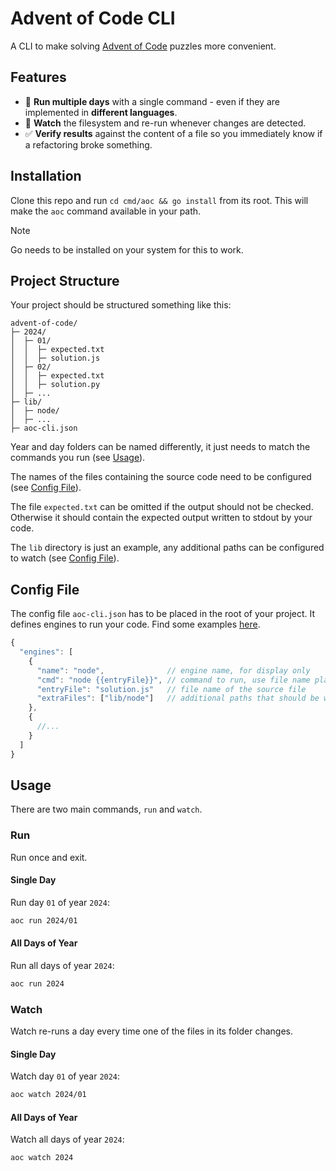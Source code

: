 # Advent of Code CLI

A CLI to make solving [Advent of Code](https://adventofcode.com) puzzles more
convenient.

## Features

- 👟 **Run multiple days** with a single command - even if they are implemented in
  **different languages**.
- 👀 **Watch** the filesystem and re-run whenever changes are detected.
- ✅ **Verify results** against the content of a file so you immediately know if
  a refactoring broke something.

## Installation

Clone this repo and run `cd cmd/aoc && go install` from its root. This will
make the `aoc` command available in your path.

> [!NOTE]
> Go needs to be installed on your system for this to work.

## Project Structure

Your project should be structured something like this:

```text
advent-of-code/
├─ 2024/
│  ├─ 01/
│  │  ├─ expected.txt
│  │  ├─ solution.js
│  ├─ 02/
│  │  ├─ expected.txt
│  │  ├─ solution.py
│  ├─ ...
├─ lib/
│  ├─ node/
│  ├─ ...
├─ aoc-cli.json
```

Year and day folders can be named differently, it just needs to match the
commands you run (see [Usage](#usage)).

The names of the files containing the source code need to be configured (see
[Config File](#config-file)).

The file `expected.txt` can be omitted if the output should not be checked.
Otherwise it should contain the expected output written to stdout by your code.

The `lib` directory is just an example, any additional paths can be configured
to watch (see [Config File](#config-file)).

## Config File

The config file `aoc-cli.json` has to be placed in the root of your project. It
defines engines to run your code. Find some examples [here](cmd/aoc/aoc-cli.json).

```js
{
  "engines": [
    {
      "name": "node",              // engine name, for display only
      "cmd": "node {{entryFile}}", // command to run, use file name placeholder
      "entryFile": "solution.js"   // file name of the source file
      "extraFiles": ["lib/node"]   // additional paths that should be watched
    },
    {
      //...
    }
  ]
}
```

## Usage

There are two main commands, `run` and `watch`.

### Run

Run once and exit.

#### Single Day

Run day `01` of year `2024`:

```sh
aoc run 2024/01
```

#### All Days of Year

Run all days of year `2024`:

```sh
aoc run 2024
```

### Watch

Watch re-runs a day every time one of the files in its folder changes.

#### Single Day

Watch day `01` of year `2024`:

```sh
aoc watch 2024/01
```

#### All Days of Year

Watch all days of year `2024`:

```sh
aoc watch 2024
```

